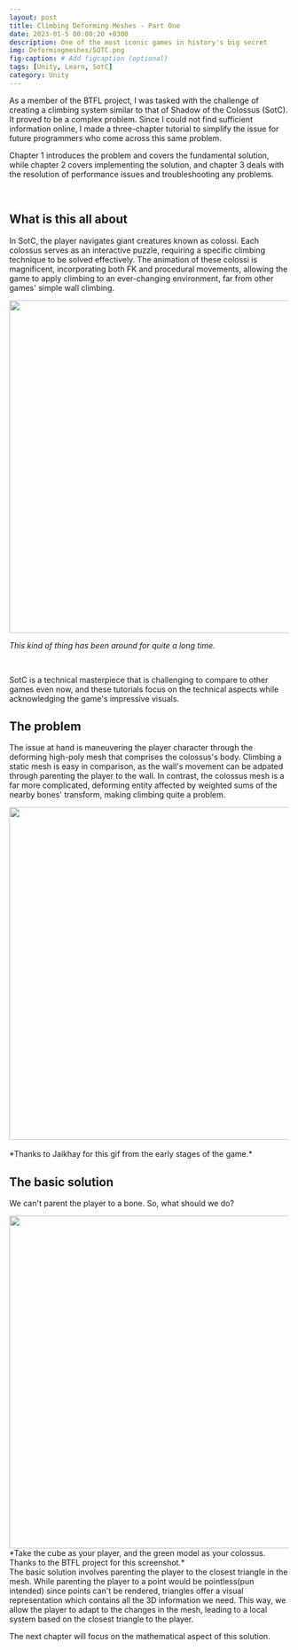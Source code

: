 ```yaml
---
layout: post
title: Climbing Deforming Meshes - Part One
date: 2023-01-5 00:00:20 +0300
description: One of the most iconic games in history's big secret
img: Deformingmeshes/SOTC.png
fig-caption: # Add figcaption (optional)
tags: [Unity, Learn, SotC]
category: Unity
---
```

As a member of the BTFL project, I was tasked with the challenge of creating a climbing system similar to that of Shadow of the Colossus (SotC). It proved to be a complex problem. Since I could not find sufficient information online, I made a three-chapter tutorial to simplify the issue for future programmers who come across this same problem.



Chapter 1 introduces the problem and covers the fundamental solution, while chapter 2 covers implementing the solution, and chapter 3 deals with the resolution of performance issues and troubleshooting any problems.

<br>

## What is this all about ##
In SotC, the player navigates giant creatures known as colossi. Each colossus serves as an interactive puzzle, requiring a specific climbing technique to be solved effectively. The animation of these colossi is magnificent, incorporating both FK and procedural movements, allowing the game to apply climbing to an ever-changing environment, far from other games' simple wall climbing.

<div class>
    <img src="{{site.baseurl}}/assets/img/DeformingMeshes/ClimbingExamples.png" class="rounded" width="600"/>
</div>

*This kind of thing has been around for quite a long time.*

<br>

SotC is a technical masterpiece that is challenging to compare to other games even now, and these tutorials focus on the technical aspects while acknowledging the game's impressive visuals.

## The problem ##
The issue at hand is maneuvering the player character through the deforming high-poly mesh that comprises the colossus's body. Climbing a static mesh is easy in comparison, as the wall's movement can be adpated through parenting the player to the wall. In contrast, the colossus mesh is a far more complicated, deforming entity affected by weighted sums of the nearby bones' transform, making climbing quite a problem.

<div class>
    <img src="{{site.baseurl}}/assets/img/DeformingMeshes/climbing.gif" class="rounded" width="600"/>
</div>
<br>
*Thanks to Jaikhay for this gif from the early stages of the game.*


## The basic solution ## 
We can't parent the player to a bone. So, what should we do?

<div class>
    <img src="{{site.baseurl}}/assets/img/DeformingMeshes/AttachedTriangle.png" class="rounded" width="600"/>
</div>
*Take the cube as your player, and the green model as your colossus. <br>Thanks to the BTFL project for this screenshot.*

<br>
The basic solution involves parenting the player to the closest triangle in the mesh. While parenting the player to a point would be pointless(pun intended) since points can't be rendered, triangles offer a visual representation which contains all the 3D information we need. This way, we allow the player to adapt to the changes in the mesh, leading to a local system based on the closest triangle to the player. 

The next chapter will focus on the mathematical aspect of this solution.